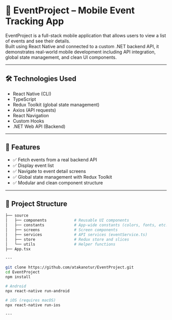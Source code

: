 # 📆 EventProject – Mobile Event Tracking App

EventProject is a full-stack mobile application that allows users to view a list of events and see their details.  
Built using React Native and connected to a custom .NET backend API, it demonstrates real-world mobile development including API integration, global state management, and clean UI components.

---

## 🛠️ Technologies Used

- React Native (CLI)
- TypeScript
- Redux Toolkit (global state management)
- Axios (API requests)
- React Navigation
- Custom Hooks
- .NET Web API (Backend)

---

## 🚀 Features

- ✅ Fetch events from a real backend API  
- ✅ Display event list  
- ✅ Navigate to event detail screens  
- ✅ Global state management with Redux Toolkit  
- ✅ Modular and clean component structure  

---

## 📁 Project Structure

```bash
├── source
│   ├── components            # Reusable UI components
│   ├── constants             # App-wide constants (colors, fonts, etc.)
│   ├── screens               # Screen components
│   ├── services              # API services (eventService.ts)
│   ├── store                 # Redux store and slices
│   └── utils                 # Helper functions
├── App.tsx

---

git clone https://github.com/atakanotur/EventProject.git
cd EventProject
npm install

# Android
npx react-native run-android

# iOS (requires macOS)
npx react-native run-ios

---